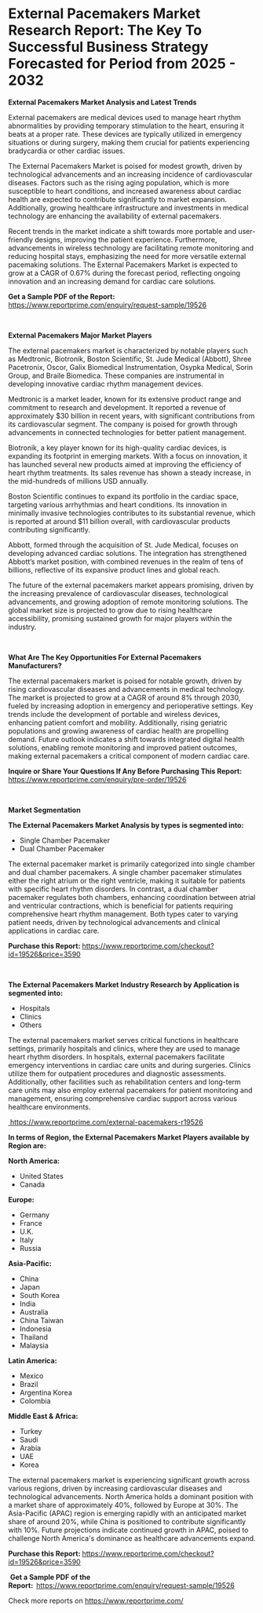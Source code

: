 <p><h1>External Pacemakers Market Research Report: The Key To Successful Business Strategy Forecasted for Period from 2025 - 2032</h1></p><p><strong>External Pacemakers Market Analysis and Latest Trends</strong></p>
<p><p>External pacemakers are medical devices used to manage heart rhythm abnormalities by providing temporary stimulation to the heart, ensuring it beats at a proper rate. These devices are typically utilized in emergency situations or during surgery, making them crucial for patients experiencing bradycardia or other cardiac issues.</p><p>The External Pacemakers Market is poised for modest growth, driven by technological advancements and an increasing incidence of cardiovascular diseases. Factors such as the rising aging population, which is more susceptible to heart conditions, and increased awareness about cardiac health are expected to contribute significantly to market expansion. Additionally, growing healthcare infrastructure and investments in medical technology are enhancing the availability of external pacemakers.</p><p>Recent trends in the market indicate a shift towards more portable and user-friendly designs, improving the patient experience. Furthermore, advancements in wireless technology are facilitating remote monitoring and reducing hospital stays, emphasizing the need for more versatile external pacemaking solutions. The External Pacemakers Market is expected to grow at a CAGR of 0.67% during the forecast period, reflecting ongoing innovation and an increasing demand for cardiac care solutions.</p></p>
<p><strong>Get a Sample PDF of the Report:&nbsp;</strong> <a href="https://www.reportprime.com/enquiry/request-sample/19526?utm_campaign=3456&utm_medium=2&utm_source=Github&utm_content=ia&utm_term=19032025&utm_id=external-pacemakers">https://www.reportprime.com/enquiry/request-sample/19526</a></p>
<p>&nbsp;</p>
<p><strong>External Pacemakers Major Market Players</strong></p>
<p><p>The external pacemakers market is characterized by notable players such as Medtronic, Biotronik, Boston Scientific, St. Jude Medical (Abbott), Shree Pacetronix, Oscor, Galix Biomedical Instrumentation, Osypka Medical, Sorin Group, and Braile Biomedica. These companies are instrumental in developing innovative cardiac rhythm management devices. </p><p>Medtronic is a market leader, known for its extensive product range and commitment to research and development. It reported a revenue of approximately $30 billion in recent years, with significant contributions from its cardiovascular segment. The company is poised for growth through advancements in connected technologies for better patient management.</p><p>Biotronik, a key player known for its high-quality cardiac devices, is expanding its footprint in emerging markets. With a focus on innovation, it has launched several new products aimed at improving the efficiency of heart rhythm treatments. Its sales revenue has shown a steady increase, in the mid-hundreds of millions USD annually.</p><p>Boston Scientific continues to expand its portfolio in the cardiac space, targeting various arrhythmias and heart conditions. Its innovation in minimally invasive technologies contributes to its substantial revenue, which is reported at around $11 billion overall, with cardiovascular products contributing significantly.</p><p>Abbott, formed through the acquisition of St. Jude Medical, focuses on developing advanced cardiac solutions. The integration has strengthened Abbott’s market position, with combined revenues in the realm of tens of billions, reflective of its expansive product lines and global reach.</p><p>The future of the external pacemakers market appears promising, driven by the increasing prevalence of cardiovascular diseases, technological advancements, and growing adoption of remote monitoring solutions. The global market size is projected to grow due to rising healthcare accessibility, promising sustained growth for major players within the industry.</p></p>
<p>&nbsp;</p>
<p><strong>What Are The Key Opportunities For External Pacemakers Manufacturers?</strong></p>
<p><p>The external pacemakers market is poised for notable growth, driven by rising cardiovascular diseases and advancements in medical technology. The market is projected to grow at a CAGR of around 8% through 2030, fueled by increasing adoption in emergency and perioperative settings. Key trends include the development of portable and wireless devices, enhancing patient comfort and mobility. Additionally, rising geriatric populations and growing awareness of cardiac health are propelling demand. Future outlook indicates a shift towards integrated digital health solutions, enabling remote monitoring and improved patient outcomes, making external pacemakers a critical component of modern cardiac care.</p></p>
<p><strong>Inquire or Share Your Questions If Any Before Purchasing This Report:</strong> <a href="https://www.reportprime.com/enquiry/pre-order/19526?utm_campaign=3456&utm_medium=2&utm_source=Github&utm_content=ia&utm_term=19032025&utm_id=external-pacemakers">https://www.reportprime.com/enquiry/pre-order/19526</a></p>
<p>&nbsp;</p>
<p><strong>Market Segmentation</strong></p>
<p><strong>The External Pacemakers Market Analysis by types is segmented into:</strong></p>
<p><ul><li>Single Chamber Pacemaker</li><li>Dual Chamber Pacemaker</li></ul></p>
<p><p>The external pacemaker market is primarily categorized into single chamber and dual chamber pacemakers. A single chamber pacemaker stimulates either the right atrium or the right ventricle, making it suitable for patients with specific heart rhythm disorders. In contrast, a dual chamber pacemaker regulates both chambers, enhancing coordination between atrial and ventricular contractions, which is beneficial for patients requiring comprehensive heart rhythm management. Both types cater to varying patient needs, driven by technological advancements and clinical applications in cardiac care.</p></p>
<p><strong>Purchase this Report:&nbsp;</strong><a href="https://www.reportprime.com/checkout?id=19526&price=3590&utm_campaign=3456&utm_medium=2&utm_source=Github&utm_content=ia&utm_term=19032025&utm_id=external-pacemakers">https://www.reportprime.com/checkout?id=19526&price=3590</a></p>
<p>&nbsp;</p>
<p><strong>The External Pacemakers Market Industry Research by Application is segmented into:</strong></p>
<p><ul><li>Hospitals</li><li>Clinics</li><li>Others</li></ul></p>
<p><p>The external pacemakers market serves critical functions in healthcare settings, primarily hospitals and clinics, where they are used to manage heart rhythm disorders. In hospitals, external pacemakers facilitate emergency interventions in cardiac care units and during surgeries. Clinics utilize them for outpatient procedures and diagnostic assessments. Additionally, other facilities such as rehabilitation centers and long-term care units may also employ external pacemakers for patient monitoring and management, ensuring comprehensive cardiac support across various healthcare environments.</p></p>
<p><a href="https://www.reportprime.com/external-pacemakers-r19526?utm_campaign=3456&utm_medium=2&utm_source=Github&utm_content=ia&utm_term=19032025&utm_id=external-pacemakers">&nbsp;https://www.reportprime.com/external-pacemakers-r19526</a></p>
<p><strong>In terms of Region, the External Pacemakers Market Players available by Region are:</strong></p>
<p>
    <p> <strong> North America: </strong>
        <ul>
            <li>United States</li>
            <li>Canada</li>
        </ul>
        </p> 
    <p> <strong> Europe: </strong>
        <ul>
            <li>Germany</li>
            <li>France</li>
            <li>U.K.</li>
            <li>Italy</li>
            <li>Russia</li>
        </ul>
        </p> 
    <p> <strong> Asia-Pacific: </strong>
        <ul>
            <li>China</li>
            <li>Japan</li>
            <li>South Korea</li>
            <li>India</li>
            <li>Australia</li>
            <li>China Taiwan</li>
            <li>Indonesia</li>
            <li>Thailand</li>
            <li>Malaysia</li>
        </ul>
        </p> 
    <p> <strong> Latin America: </strong>
        <ul>
            <li>Mexico</li>
            <li>Brazil</li>
            <li>Argentina Korea</li>
            <li>Colombia</li>
        </ul>
        </p> 
    <p> <strong> Middle East & Africa: </strong>
        <ul>
            <li>Turkey</li>
            <li>Saudi</li>
            <li>Arabia</li>
            <li>UAE</li>
            <li>Korea</li>
        </ul>
    </p>
    </p>
<p><p>The external pacemakers market is experiencing significant growth across various regions, driven by increasing cardiovascular diseases and technological advancements. North America holds a dominant position with a market share of approximately 40%, followed by Europe at 30%. The Asia-Pacific (APAC) region is emerging rapidly with an anticipated market share of around 20%, while China is positioned to contribute significantly with 10%. Future projections indicate continued growth in APAC, poised to challenge North America's dominance as healthcare advancements expand.</p></p>
<p><strong>Purchase this Report: </strong><a href="https://www.reportprime.com/checkout?id=19526&price=3590&utm_campaign=3456&utm_medium=2&utm_source=Github&utm_content=ia&utm_term=19032025&utm_id=external-pacemakers">https://www.reportprime.com/checkout?id=19526&price=3590</a></p>
<p>&nbsp;<strong>Get a Sample PDF of the Report:&nbsp;&nbsp;</strong><a href="https://www.reportprime.com/enquiry/request-sample/19526?utm_campaign=3456&utm_medium=2&utm_source=Github&utm_content=ia&utm_term=19032025&utm_id=external-pacemakers">https://www.reportprime.com/enquiry/request-sample/19526</a></p>
<p><strong></strong></p>
<p>Check more reports on <a href="https://www.reportprime.com/?utm_campaign=3456&utm_medium=2&utm_source=Github&utm_content=ia&utm_term=19032025&utm_id=external-pacemakers">https://www.reportprime.com/</a></p>
